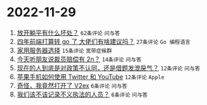 # 2022-11-29

1. [放开躺平有什么坏处？](https://www.v2ex.com/t/898693) `62条评论` `问与答`
1. [四年前端打算转 go 了 大佬们有啥建议吗？](https://www.v2ex.com/t/898689) `27条评论` `Go 编程语言`
1. [家用服务器选择](https://www.v2ex.com/t/898705) `15条评论` `宽带症候群`
1. [今天听朋友说裁员赔偿有 2n？](https://www.v2ex.com/t/898694) `14条评论` `问与答`
1. [现在的人到底是对政策不认同，还是借题发泄戾气？](https://www.v2ex.com/t/898709) `12条评论` `问与答`
1. [苹果手机如何使用 Twitter 和 YouTube](https://www.v2ex.com/t/898700) `12条评论` `Apple`
1. [奇怪，我竟然打开了 V2ex](https://www.v2ex.com/t/898713) `6条评论` `问与答`
1. [我们该不该记录不义执法的人员？](https://www.v2ex.com/t/898690) `6条评论` `问与答`
